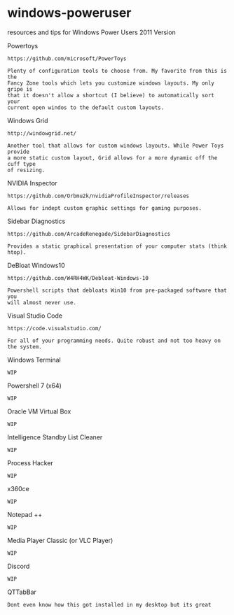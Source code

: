 # windows-poweruser
resources and tips for Windows Power Users
2011 Version


Powertoys

    https://github.com/microsoft/PowerToys
    
    Plenty of configuration tools to choose from. My favorite from this is the
    Fancy Zone tools which lets you customize windows layouts. My only gripe is
    that it doesn't allow a shortcut (I believe) to automatically sort your
    current open windos to the default custom layouts.

Windows Grid

    http://windowgrid.net/
    
    Another tool that allows for custom windows layouts. While Power Toys provide
    a more static custom layout, Grid allows for a more dynamic off the cuff type
    of resizing.
    
NVIDIA Inspector

    https://github.com/Orbmu2k/nvidiaProfileInspector/releases
    
    Allows for indept custom graphic settings for gaming purposes.
    
Sidebar Diagnostics

    https://github.com/ArcadeRenegade/SidebarDiagnostics
    
    Provides a static graphical presentation of your computer stats (think htop).
    
DeBloat Windows10

    https://github.com/W4RH4WK/Debloat-Windows-10
    
    Powershell scripts that debloats Win10 from pre-packaged software that you
    will almost never use.
  
Visual Studio Code

    https://code.visualstudio.com/
    
    For all of your programming needs. Quite robust and not too heavy on the system.

Windows Terminal

    WIP

Powershell 7 (x64)

    WIP

Oracle VM Virtual Box

    WIP
    
Intelligence Standby List Cleaner
    
    WIP

Process Hacker

    WIP
    
x360ce
    
    WIP
    
Notepad ++

    WIP

Media Player Classic (or VLC Player)

    WIP

Discord

    WIP
    
QTTabBar

    Dont even know how this got installed in my desktop but its great
